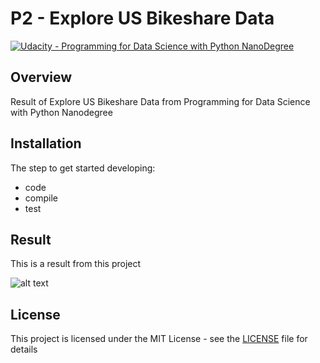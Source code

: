 # **P2 - Explore US Bikeshare Data** 
[![Udacity - Programming for Data Science with Python NanoDegree](https://github.com/vickyaziz/sdc_p1_lanelines/blob/master/test_images/shield-udacity.png)](https://www.udacity.com/school-of-data-science)


Overview
---
Result of Explore US Bikeshare Data from Programming for Data Science with Python Nanodegree


Installation
---

The step to get started developing:
* code
* compile
* test

Result
---

[//]: # (Image References)
[pipe0]: ./result/screenshoot.png "Explore US Bikeshare Data"

This is a result from this project 

![alt text][pipe0]


## License
This project is licensed under the MIT License - see the [LICENSE](LICENSE) file for details
